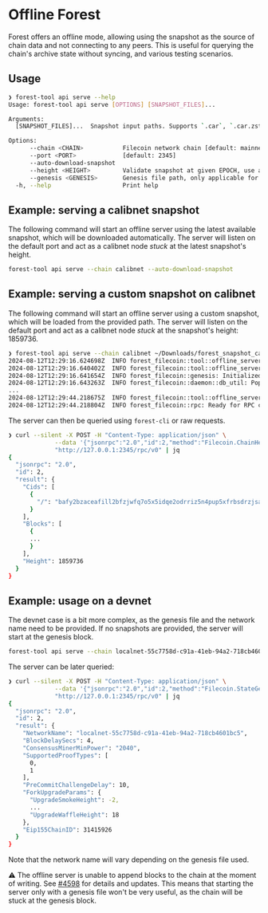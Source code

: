 # Offline Forest

Forest offers an offline mode, allowing using the snapshot as the source of
chain data and not connecting to any peers. This is useful for querying the
chain's archive state without syncing, and various testing scenarios.

## Usage

```bash
❯ forest-tool api serve --help
Usage: forest-tool api serve [OPTIONS] [SNAPSHOT_FILES]...

Arguments:
  [SNAPSHOT_FILES]...  Snapshot input paths. Supports `.car`, `.car.zst`, and `.forest.car.zst`

Options:
      --chain <CHAIN>           Filecoin network chain [default: mainnet]
      --port <PORT>             [default: 2345]
      --auto-download-snapshot
      --height <HEIGHT>         Validate snapshot at given EPOCH, use a negative value -N to validate the last N EPOCH(s) starting at HEAD [default: -50]
      --genesis <GENESIS>       Genesis file path, only applicable for devnet
  -h, --help                    Print help
```

## Example: serving a calibnet snapshot

The following command will start an offline server using the latest available
snapshot, which will be downloaded automatically. The server will listen on the
default port and act as a calibnet node _stuck_ at the latest snapshot's height.

```bash
forest-tool api serve --chain calibnet --auto-download-snapshot
```

## Example: serving a custom snapshot on calibnet

The following command will start an offline server using a custom snapshot,
which will be loaded from the provided path. The server will listen on the
default port and act as a calibnet node _stuck_ at the snapshot's
height: 1859736.

```bash
❯ forest-tool api serve --chain calibnet ~/Downloads/forest_snapshot_calibnet_2024-08-08_height_1859736.forest.car.zst
2024-08-12T12:29:16.624698Z  INFO forest_filecoin::tool::offline_server::server: Configuring Offline RPC Server
2024-08-12T12:29:16.640402Z  INFO forest_filecoin::tool::offline_server::server: Using chain config for calibnet
2024-08-12T12:29:16.641654Z  INFO forest_filecoin::genesis: Initialized genesis: bafy2bzacecyaggy24wol5ruvs6qm73gjibs2l2iyhcqmvi7r7a4ph7zx3yqd4
2024-08-12T12:29:16.643263Z  INFO forest_filecoin::daemon::db_util: Populating column EthMappings from range: [322354, 1859736]
...
2024-08-12T12:29:44.218675Z  INFO forest_filecoin::tool::offline_server::server: Starting offline RPC Server
2024-08-12T12:29:44.218804Z  INFO forest_filecoin::rpc: Ready for RPC connections
```

The server can then be queried using `forest-cli` or raw requests.

```bash
❯ curl --silent -X POST -H "Content-Type: application/json" \
             --data '{"jsonrpc":"2.0","id":2,"method":"Filecoin.ChainHead","param":"null"}' \
             "http://127.0.0.1:2345/rpc/v0" | jq
{
  "jsonrpc": "2.0",
  "id": 2,
  "result": {
    "Cids": [
      {
        "/": "bafy2bzaceafill2bfzjwfq7o5x5idqe2odrriz5n4pup5xfrbsdrzjsa6mspk"
      }
    ],
    "Blocks": [
      {
      ...
      }
    ],
    "Height": 1859736
  }
}
```

## Example: usage on a devnet

The devnet case is a bit more complex, as the genesis file and the network name
need to be provided. If no snapshots are provided, the server will start at the
genesis block.

```bash
forest-tool api serve --chain localnet-55c7758d-c91a-41eb-94a2-718cb4601bc5 --genesis /lotus_data/devgen.car
```

The server can be later queried:

```bash
❯ curl --silent -X POST -H "Content-Type: application/json" \
             --data '{"jsonrpc":"2.0","id":2,"method":"Filecoin.StateGetNetworkParams","param":"null"}' \
             "http://127.0.0.1:2345/rpc/v0" | jq
{
  "jsonrpc": "2.0",
  "id": 2,
  "result": {
    "NetworkName": "localnet-55c7758d-c91a-41eb-94a2-718cb4601bc5",
    "BlockDelaySecs": 4,
    "ConsensusMinerMinPower": "2040",
    "SupportedProofTypes": [
      0,
      1
    ],
    "PreCommitChallengeDelay": 10,
    "ForkUpgradeParams": {
      "UpgradeSmokeHeight": -2,
      ...
      "UpgradeWaffleHeight": 18
    },
    "Eip155ChainID": 31415926
  }
}
```

Note that the network name will vary depending on the genesis file used.

⚠️ The offline server is unable to append blocks to the chain at the moment of
writing. See [#4598](https://github.com/ChainSafe/forest/issues/4598) for
details and updates. This means that starting the server only with a genesis
file won't be very useful, as the chain will be stuck at the genesis block.
